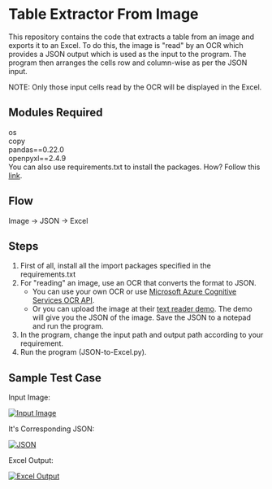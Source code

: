 Table Extractor From Image
==================================
This repository contains the code that extracts a table from an image and exports it to an Excel. To do this, the image is "read" by an OCR which provides a JSON output which is used as the input to the program. The program then arranges the cells row and column-wise as per the JSON input.

NOTE: Only those input cells read by the OCR will be displayed in the Excel.


Modules Required
------------
os<br>
copy<br>
pandas==0.22.0<br>
openpyxl==2.4.9<br>
You can also use requirements.txt to install the packages. How? Follow this [link].

Flow
------------
Image -> JSON -> Excel

Steps
------------
1. First of all, install all the import packages specified in the requirements.txt
2. For "reading" an image, use an OCR that converts the format to JSON. 
    -    You can use your own OCR or use [Microsoft Azure Cognitive Services OCR API].
    -    Or you can upload the image at their [text reader demo]. The demo will give you the JSON of the image. Save the JSON to a notepad and run the program.
3. In the program, change the input path and output path according to your requirement.
4. Run the program (JSON-to-Excel.py).
    
Sample Test Case
------------    

Input Image:

[![Input Image](https://s33.postimg.cc/8eridq8in/Testcase4.png)](https://postimg.cc/image/hmjquffkr/)

It's Corresponding JSON:

[![JSON](https://s33.postimg.cc/hmjqunksf/Capture.png)](https://postimg.cc/image/naq1ljp4r/)

Excel Output:

[![Excel Output](https://s33.postimg.cc/dq6eyqke7/Testcase4_Excel.png)](https://postimg.cc/image/hmjquq5dn/)
    
[Microsoft Azure Cognitive Services OCR API]: https://azure.microsoft.com/en-in/services/cognitive-services/computer-vision/
[text reader demo]: https://azure.microsoft.com/en-in/services/cognitive-services/computer-vision/#text
[link]: https://stackoverflow.com/questions/7225900/how-to-install-packages-using-pip-according-to-the-requirements-txt-file-from-a
